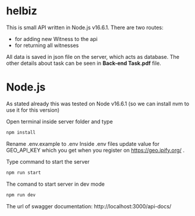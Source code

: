 # helbiz

This is small API written in Node.js v16.6.1.
There are two routes:
 * for adding new Witness to the api
 * for returning all witnesses
 
 All data is saved in json file on the server, which acts as database.
 The other details about task can be seen in **Back-end Task.pdf** file.



# Node.js 
As stated already this was tested on Node  v16.6.1 (so we can install nvm to use it for this version)

Open terminal inside server folder and type
```javascript
npm install
```
Rename .env.example  to .env
Inside .env files update value for GEO_API_KEY which you get when you register on https://geo.ipify.org/ .

Type command to start the server
```javascript
npm run start
```

The comand to start server in dev mode
```javascript
npm run dev
```

The url of swagger documentation: http://localhost:3000/api-docs/
